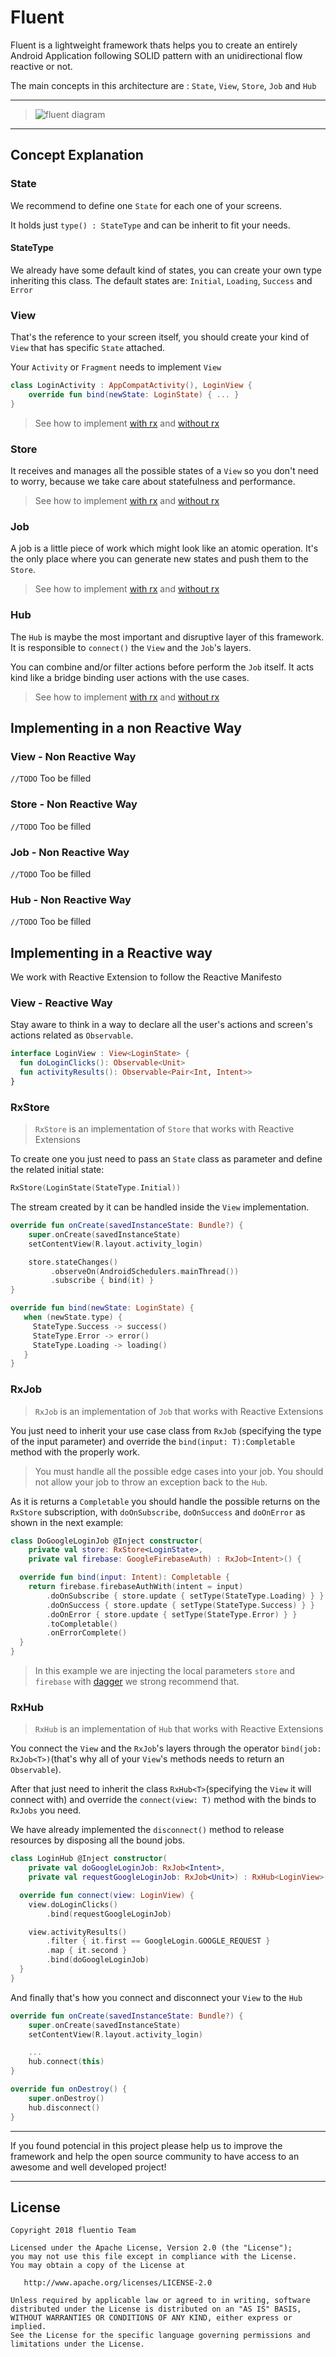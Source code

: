 
# Fluent 

Fluent is a lightweight framework thats helps you to create an entirely Android Application following SOLID pattern with an unidirectional flow reactive or not.

The main concepts in this architecture are : `State`, `View`, `Store`, `Job` and `Hub` 

---
>![fluent diagram](https://image.ibb.co/cAXPhH/Screen_Shot_2018_04_11_at_12_09_41.png)
---

## Concept Explanation

### State

We recommend to define one `State` for each one of your screens.

It holds just `type() : StateType` and can be inherit to fit your needs.

#### StateType

We already have some default kind of states, you can create your own type inheriting this class.
The default states are: `Initial`, `Loading`, `Success` and `Error`

### View

That's the reference to your screen itself, you should create your kind of `View` that has specific `State` attached.

Your `Activity` or `Fragment` needs to implement `View`

```kotlin
class LoginActivity : AppCompatActivity(), LoginView {
    override fun bind(newState: LoginState) { ... }
}
```

>See how to implement [with rx](#view---reactive-way) and [without rx](#view---non-reactive-way)

### Store

It receives and manages all the possible states of a `View` so you don't need to worry, because we take care about statefulness and performance.

>See how to implement [with rx](#rxstore) and [without rx](#store---non-reactive-way)

### Job

A job is a little piece of work which might look like an atomic operation. It's the only place where you can generate new states and push them to the `Store`.

>See how to implement [with rx](#rxjob) and [without rx](#job---non-reactive-way)

### Hub

The `Hub` is maybe the most important and disruptive layer of this framework. It is responsible to `connect()` the `View` and the `Job`'s layers.

You can combine and/or filter actions before perform the `Job` itself. It acts kind like a bridge binding user actions with the use cases. 

>See how to implement [with rx](#rxhub) and [without rx](#hub---non-reactive-way)


## Implementing in a non Reactive Way

### View - Non Reactive Way
`//TODO`
Too be filled

### Store - Non Reactive Way
`//TODO`
Too be filled

### Job - Non Reactive Way
`//TODO`
Too be filled

### Hub - Non Reactive Way
`//TODO`
Too be filled

## Implementing in a Reactive way

We work with Reactive Extension to follow the Reactive Manifesto

### View - Reactive Way

Stay aware to think in a way to declare all the user's actions and screen's actions related as `Observable`.

```kotlin
interface LoginView : View<LoginState> {
  fun doLoginClicks(): Observable<Unit>
  fun activityResults(): Observable<Pair<Int, Intent>>
}
```

### RxStore
> `RxStore` is an implementation of `Store` that works with Reactive Extensions

To create one you just need to pass an `State` class as parameter and define the related initial state:

```kotlin
RxStore(LoginState(StateType.Initial))
```

The stream created by it can be handled inside the `View` implementation.

```kotlin
override fun onCreate(savedInstanceState: Bundle?) {
    super.onCreate(savedInstanceState)
    setContentView(R.layout.activity_login)

    store.stateChanges()
         .observeOn(AndroidSchedulers.mainThread())
         .subscribe { bind(it) }
}

override fun bind(newState: LoginState) {
   when (newState.type) {
     StateType.Success -> success()
     StateType.Error -> error()
     StateType.Loading -> loading()
   }
}
```


### RxJob
> `RxJob` is an implementation of `Job` that works with Reactive Extensions


You just need to inherit your use case class from `RxJob` (specifying the type of the input parameter) and override the `bind(input: T):Completable` method with the properly work.

>You must handle all the possible edge cases into your job. You should not allow your job to throw an exception back to the `Hub`.

As it is returns a `Completable` you should handle the possible returns on the `RxStore` subscription, with `doOnSubscribe`, `doOnSuccess` and `doOnError` as shown in the next example:

```kotlin
class DoGoogleLoginJob @Inject constructor(
    private val store: RxStore<LoginState>,
    private val firebase: GoogleFirebaseAuth) : RxJob<Intent>() {

  override fun bind(input: Intent): Completable {
    return firebase.firebaseAuthWith(intent = input)
        .doOnSubscribe { store.update { setType(StateType.Loading) } }
        .doOnSuccess { store.update { setType(StateType.Success) } }
        .doOnError { store.update { setType(StateType.Error) } }
        .toCompletable()
        .onErrorComplete()
  }
}
```

> In this example we are injecting the local parameters `store` and `firebase` with [dagger](https://github.com/google/dagger) we strong recommend that.

### RxHub
> `RxHub` is an implementation of `Hub` that works with Reactive Extensions

You connect the `View` and the `RxJob`'s layers through the operator `bind(job: RxJob<T>)`(that's why all of your `View`'s methods needs to return an `Observable`).

After that just need to inherit the class `RxHub<T>`(specifying the `View` it will connect with) and override the `connect(view: T)` method with the binds to `RxJobs` you need.

We have already implemented the `disconnect()` method to release resources by disposing all the bound jobs.

```kotlin
class LoginHub @Inject constructor(
    private val doGoogleLoginJob: RxJob<Intent>,
    private val requestGoogleLoginJob: RxJob<Unit>) : RxHub<LoginView>() {

  override fun connect(view: LoginView) {
    view.doLoginClicks()
        .bind(requestGoogleLoginJob)

    view.activityResults()
        .filter { it.first == GoogleLogin.GOOGLE_REQUEST }
        .map { it.second }
        .bind(doGoogleLoginJob)
  }
}
```

And finally that's how you connect and disconnect your `View` to the `Hub`

```kotlin
override fun onCreate(savedInstanceState: Bundle?) {
    super.onCreate(savedInstanceState)
    setContentView(R.layout.activity_login)

    ...
    hub.connect(this)
}

override fun onDestroy() {
    super.onDestroy()
    hub.disconnect()
}
```

---

If you found potencial in this project please help us to improve the framework and help the open source community to have access to an awesome and well developed project!

---

## License

```
Copyright 2018 fluentio Team

Licensed under the Apache License, Version 2.0 (the "License");
you may not use this file except in compliance with the License.
You may obtain a copy of the License at

   http://www.apache.org/licenses/LICENSE-2.0

Unless required by applicable law or agreed to in writing, software
distributed under the License is distributed on an "AS IS" BASIS,
WITHOUT WARRANTIES OR CONDITIONS OF ANY KIND, either express or implied.
See the License for the specific language governing permissions and
limitations under the License.
```
